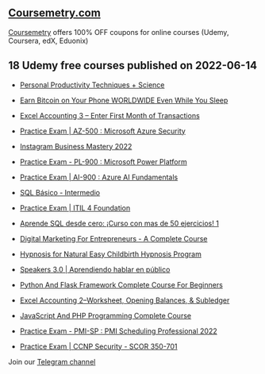 ## [**Coursemetry.com**](https://coursemetry.com/)

[Coursemetry](https://coursemetry.com/) offers 100% OFF coupons for online courses (Udemy, Coursera, edX, Eduonix)

## **18 Udemy free courses published on 2022-06-14**

* [Personal Productivity Techniques + Science](https://coursemetry.com/personal-productivity-techniques-science/)

* [Earn Bitcoin on Your Phone WORLDWIDE Even While You Sleep](https://coursemetry.com/earn-bitcoin-on-your-phone-worldwide-even-while-you-sleep/)

* [Excel Accounting 3 – Enter First Month of Transactions](https://coursemetry.com/excel-accounting-3-enter-first-month-of-transactions/)

* [Practice Exam | AZ-500 : Microsoft Azure Security](https://coursemetry.com/practice-exam-az-500-microsoft-azure-security/)

* [Instagram Business Mastery 2022](https://coursemetry.com/instagram-business-mastery-2022/)

* [Practice Exam - PL-900 : Microsoft Power Platform](https://coursemetry.com/practice-exam-pl-900-microsoft-power-platform/)

* [Practice Exam | AI-900 : Azure AI Fundamentals](https://coursemetry.com/practice-exam-ai-900-azure-ai-fundamentals/)

* [SQL Básico - Intermedio](https://coursemetry.com/sql-basico-intermedio/)

* [Practice Exam | ITIL 4 Foundation](https://coursemetry.com/practice-exam-itil-4-foundation/)

* [Aprende SQL desde cero: ¡Curso con mas de 50 ejercicios! 1](https://coursemetry.com/aprende-sql-desde-cero-curso-con-mas-de-50-ejercicios-1/)

* [Digital Marketing For Entrepreneurs - A Complete Course](https://coursemetry.com/digital-marketing-for-entrepreneurs-a-complete-course/)

* [Hypnosis for Natural Easy Childbirth  Hypnosis Program](https://coursemetry.com/hypnosis-for-natural-easy-childbirth-hypnosis-program/)

* [Speakers 3.0 | Aprendiendo hablar en público](https://coursemetry.com/speakers-3-0-aprendiendo-hablar-en-publico/)

* [Python And Flask Framework Complete Course For Beginners](https://coursemetry.com/python-and-flask-framework-complete-course-for-beginners/)

* [Excel Accounting 2–Worksheet, Opening Balances, & Subledger](https://coursemetry.com/excel-accounting-2-worksheet-opening-balances-subledger/)

* [JavaScript And PHP Programming Complete Course](https://coursemetry.com/javascript-and-php-programming-complete-course/)

* [Practice Exam - PMI-SP : PMI Scheduling Professional 2022](https://coursemetry.com/practice-exam-pmi-sp-pmi-scheduling-professional-2022/)

* [Practice Exam | CCNP Security - SCOR 350-701](https://coursemetry.com/practice-exam-ccnp-security-scor-350-701/)


Join our [Telegram channel](https://t.me/coursemetry)
